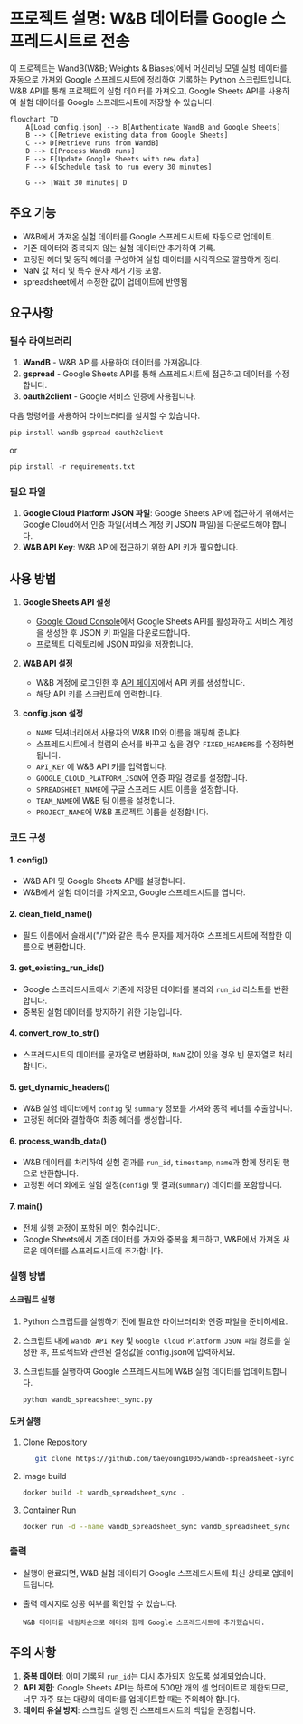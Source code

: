 # 프로젝트 설명: W&B 데이터를 Google 스프레드시트로 전송

이 프로젝트는 WandB(W&B; Weights & Biases)에서 머신러닝 모델 실험 데이터를 자동으로 가져와 Google 스프레드시트에 정리하여 기록하는 Python 스크립트입니다. W&B API를 통해 프로젝트의 실험 데이터를 가져오고, Google Sheets API를 사용하여 실험 데이터를 Google 스프레드시트에 저장할 수 있습니다.

```mermaid
flowchart TD
    A[Load config.json] --> B[Authenticate WandB and Google Sheets]
    B --> C[Retrieve existing data from Google Sheets]
    C --> D[Retrieve runs from WandB]
    D --> E[Process WandB runs]
    E --> F[Update Google Sheets with new data]
    F --> G[Schedule task to run every 30 minutes]

    G --> |Wait 30 minutes| D
```

## 주요 기능

- W&B에서 가져온 실험 데이터를 Google 스프레드시트에 자동으로 업데이트.
- 기존 데이터와 중복되지 않는 실험 데이터만 추가하여 기록.
- 고정된 헤더 및 동적 헤더를 구성하여 실험 데이터를 시각적으로 깔끔하게 정리.
- NaN 값 처리 및 특수 문자 제거 기능 포함.
- spreadsheet에서 수정한 값이 업데이트에 반영됨 

## 요구사항

### 필수 라이브러리

1. **WandB** - W&B API를 사용하여 데이터를 가져옵니다.
2. **gspread** - Google Sheets API를 통해 스프레드시트에 접근하고 데이터를 수정합니다.
3. **oauth2client** - Google 서비스 인증에 사용됩니다.

다음 명령어를 사용하여 라이브러리를 설치할 수 있습니다.

```bash
pip install wandb gspread oauth2client
```
or
```python
pip install -r requirements.txt
```

### 필요 파일

1. **Google Cloud Platform JSON 파일**: Google Sheets API에 접근하기 위해서는 Google Cloud에서 인증 파일(서비스 계정 키 JSON 파일)을 다운로드해야 합니다.
2. **W&B API Key**: W&B API에 접근하기 위한 API 키가 필요합니다.

## 사용 방법

1. **Google Sheets API 설정**
   - [Google Cloud Console](https://console.cloud.google.com/)에서 Google Sheets API를 활성화하고 서비스 계정을 생성한 후 JSON 키 파일을 다운로드합니다.
   - 프로젝트 디렉토리에 JSON 파일을 저장합니다.

2. **W&B API 설정**
   - W&B 계정에 로그인한 후 [API 페이지](https://wandb.ai/authorize)에서 API 키를 생성합니다.
   - 해당 API 키를 스크립트에 입력합니다.

3. **config.json 설정**

   - `NAME` 딕셔너리에서 사용자의 W&B ID와 이름을 매핑해 줍니다.
   - 스프레드시트에서 컬럼의 순서를 바꾸고 싶을 경우 `FIXED_HEADERS`를 수정하면 됩니다.
   - `API_KEY` 에 W&B API 키를 입력합니다.
   - `GOOGLE_CLOUD_PLATFORM_JSON`에 인증 파일 경로를 설정합니다.
   - `SPREADSHEET_NAME`에 구글 스프레드 시트 이름을 설정합니다.
   - `TEAM_NAME`에 W&B 팀 이름을 설정합니다.
   - `PROJECT_NAME`에 W&B 프로젝트 이름을 설정합니다.

### 코드 구성

#### 1. **config()**
   - W&B API 및 Google Sheets API를 설정합니다.
   - W&B에서 실험 데이터를 가져오고, Google 스프레드시트를 엽니다.

#### 2. **clean_field_name()**
   - 필드 이름에서 슬래시("/")와 같은 특수 문자를 제거하여 스프레드시트에 적합한 이름으로 변환합니다.

#### 3. **get_existing_run_ids()**
   - Google 스프레드시트에서 기존에 저장된 데이터를 불러와 `run_id` 리스트를 반환합니다.
   - 중복된 실험 데이터를 방지하기 위한 기능입니다.

#### 4. **convert_row_to_str()**
   - 스프레드시트의 데이터를 문자열로 변환하며, `NaN` 값이 있을 경우 빈 문자열로 처리합니다.

#### 5. **get_dynamic_headers()**
   - W&B 실험 데이터에서 `config` 및 `summary` 정보를 가져와 동적 헤더를 추출합니다.
   - 고정된 헤더와 결합하여 최종 헤더를 생성합니다.

#### 6. **process_wandb_data()**
   - W&B 데이터를 처리하여 실험 결과를 `run_id`, `timestamp`, `name`과 함께 정리된 행으로 반환합니다.
   - 고정된 헤더 외에도 실험 설정(`config`) 및 결과(`summary`) 데이터를 포함합니다.

#### 7. **main()**
   - 전체 실행 과정이 포함된 메인 함수입니다.
   - Google Sheets에서 기존 데이터를 가져와 중복을 체크하고, W&B에서 가져온 새로운 데이터를 스프레드시트에 추가합니다.

### 실행 방법

#### 스크립트 실행
1. Python 스크립트를 실행하기 전에 필요한 라이브러리와 인증 파일을 준비하세요.
2. 스크립트 내에 `wandb API Key` 및 `Google Cloud Platform JSON 파일` 경로를 설정한 후, 프로젝트와 관련된 설정값을 config.json에  입력하세요.
3. 스크립트를 실행하여 Google 스프레드시트에 W&B 실험 데이터를 업데이트합니다.

   ```bash
   python wandb_spreadsheet_sync.py
   ```

#### 도커 실행
1. Clone Repository
   ```bash
      git clone https://github.com/taeyoung1005/wandb-spreadsheet-sync.git
   ```

2. Image build
   ```bash
   docker build -t wandb_spreadsheet_sync .
   ```
3. Container Run
   ```bash
   docker run -d --name wandb_spreadsheet_sync wandb_spreadsheet_sync
   ```

### 출력
- 실행이 완료되면, W&B 실험 데이터가 Google 스프레드시트에 최신 상태로 업데이트됩니다.
- 출력 메시지로 성공 여부를 확인할 수 있습니다.

   ```text
   W&B 데이터를 내림차순으로 헤더와 함께 Google 스프레드시트에 추가했습니다.
   ```

## 주의 사항

1. **중복 데이터**: 이미 기록된 `run_id`는 다시 추가되지 않도록 설계되었습니다.
2. **API 제한**: Google Sheets API는 하루에 500만 개의 셀 업데이트로 제한되므로, 너무 자주 또는 대량의 데이터를 업데이트할 때는 주의해야 합니다.
3. **데이터 유실 방지**: 스크립트 실행 전 스프레드시트의 백업을 권장합니다.